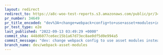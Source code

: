 ```yaml
---
layout: redirect
redirect_to: https://a8c-woo-test-reports.s3.amazonaws.com/public/pr/34649/e2e/index.html
pr_number: 34649
pr_title_encoded: "dev%3A+change+webpack+config+to+use+asset+modules+instead+of+custom+loaders"
pr_test_type: e2e
last_published: "2022-09-13 03:49:29 +0000"
commit_sha: 448d6077ce6ec15b1a67d73ec8ae0df5d0e994a5
commit_message: "dev: change webpack config to use asset modules instead of custom loa…"
branch_name: dev/webpack-asset-modules
---
```

